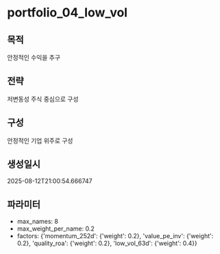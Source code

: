 # portfolio_04_low_vol

## 목적
안정적인 수익을 추구

## 전략
저변동성 주식 중심으로 구성

## 구성
안정적인 기업 위주로 구성

## 생성일시
2025-08-12T21:00:54.666747

## 파라미터
- max_names: 8
- max_weight_per_name: 0.2
- factors: {'momentum_252d': {'weight': 0.2}, 'value_pe_inv': {'weight': 0.2}, 'quality_roa': {'weight': 0.2}, 'low_vol_63d': {'weight': 0.4}}
